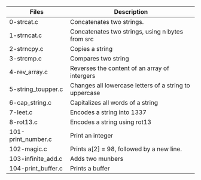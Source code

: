 
|Files|	Description|
|-----|-----------|
|0-strcat.c|	Concatenates two strings.|
|1-strncat.c|	Concatenates two strings, using n bytes from src|
|2-strncpy.c|	Copies a string|
|3-strcmp.c|	Compares two string|
|4-rev_array.c|	Reverses the content of an array of intergers|
|5-string_toupper.c|	Changes all lowercase letters of a string to uppercase|
|6-cap_string.c|	Capitalizes all words of a string|
|7-leet.c|	Encodes a string into 1337|
|8-rot13.c|	Encodes a string using rot13|
|101-print_number.c|	Print an integer|
|102-magic.c|	Prints a[2] = 98, followed by a new line.|
|103-infinite_add.c|	Adds two munbers|
|104-print_buffer.c|	Prints a buffer|

